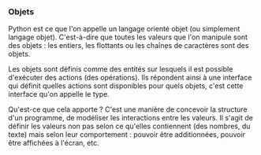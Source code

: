 ### Objets

Python est ce que l'on appelle un langage orienté objet (ou simplement langage objet).
C'est-à-dire que toutes les valeurs que l'on manipule sont des objets : les entiers, les flottants ou les chaînes de caractères sont des objets.

Les objets sont définis comme des entités sur lesquels il est possible d'exécuter des actions (des opérations).
Ils répondent ainsi à une interface qui définit quelles actions sont disponibles pour quels objets, c'est cette interface qu'on appelle le type.

Qu'est-ce que cela apporte ?
C'est une manière de concevoir la structure d'un programme, de modéliser les interactions entre les valeurs.
Il s'agit de définir les valeurs non pas selon ce qu'elles contiennent (des nombres, du texte) mais selon leur comportement : pouvoir être additionnées, pouvoir être affichées à l'écran, etc.
